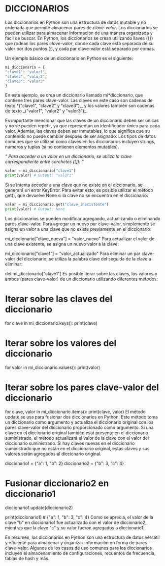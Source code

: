 # DICCIONARIOS

Los diccionarios en Python son una estructura de datos mutable y no ordenada que permite almacenar pares de _clave-valor_. Los diccionarios se pueden utilizar para almacenar información de una manera organizada y fácil de buscar. En Python, los diccionarios se crean utilizando llaves ({}) que rodean los pares _clave-valor_, donde cada clave está separada de su valor por dos puntos (:), y cada par clave-valor está separado por comas.

Un ejemplo básico de un diccionario en Python es el siguiente:

```py
mi_diccionario = {
"clave1": "valor1",
"clave2": "valor2",
"clave3": "valor3"
}
```

En este ejemplo, se crea un diccionario llamado mi*diccionario, que contiene tres pares clave-valor. Las claves en este caso son cadenas de texto *("clave1", "clave2" y "clave3")_, y los valores también son cadenas de texto _("valor1", "valor2" y "valor3")\_.

Es importante mencionar que las claves de un diccionario deben ser únicas y no se pueden repetir, ya que representan un identificador único para cada valor. Además, las claves deben ser inmutables, lo que significa que su contenido no puede cambiar después de ser asignado. Los tipos de datos comunes que se utilizan como claves en los diccionarios incluyen strings, números y tuplas (si no contienen elementos mutables).

_" Para acceder a un valor en un diccionario, se utiliza la clave correspondiente entre corchetes ([]): "_

```py
valor = mi_diccionario["clave1"]
print(valor) # Output: "valor1"
```

Si se intenta acceder a una clave que no existe en el diccionario, se generará un error KeyError. Para evitar esto, es posible utilizar el método get(), que devuelve None si la clave no se encuentra en el diccionario:

```py
valor = mi_diccionario.get("clave_inexistente")
print(valor) # Output: None
```

Los diccionarios se pueden modificar agregando, actualizando o eliminando pares clave-valor. Para agregar un nuevo par clave-valor, simplemente se asigna un valor a una clave que no existe previamente en el diccionario:

mi_diccionario["clave_nueva"] = "valor_nuevo"
Para actualizar el valor de una clave existente, se asigna un nuevo valor a la clave:

mi_diccionario["clave1"] = "valor_actualizado"
Para eliminar un par clave-valor del diccionario, se utiliza la palabra clave del seguida de la clave a eliminar:

del mi_diccionario["clave1"]
Es posible iterar sobre las claves, los valores o ambos (pares clave-valor) de un diccionario utilizando diferentes métodos:

# Iterar sobre las claves del diccionario

for clave in mi_diccionario.keys():
print(clave)

# Iterar sobre los valores del diccionario

for valor in mi_diccionario.values():
print(valor)

# Iterar sobre los pares clave-valor del diccionario

for clave, valor in mi_diccionario.items():
print(clave, valor)
El método update se usa para fusionar dos diccionarios en Python. Este método toma un diccionario como argumento y actualiza el diccionario original con los pares clave-valor del diccionario proporcionado como argumento. Si una clave en el diccionario original también está presente en el diccionario suministrado, el método actualizará el valor de la clave con el valor del diccionario suministrado. Si hay claves nuevas en el diccionario suministrado que no están en el diccionario original, estas claves y sus valores serán agregados al diccionario original.

diccionario1 = {"a": 1, "b": 2}
diccionario2 = {"b": 3, "c": 4}

# Fusionar diccionario2 en diccionario1

diccionario1.update(diccionario2)

print(diccionario1) # {"a": 1, "b": 3, "c": 4}
Como se aprecia, el valor de la clave "b" en diccionario1 fue actualizado con el valor de diccionario2, mientras que la clave "c" y su valor fueron agregados a diccionario1.

En resumen, los diccionarios en Python son una estructura de datos versátil y eficiente para almacenar y organizar información en forma de pares clave-valor. Algunos de los casos de uso comunes para los diccionarios incluyen el almacenamiento de configuraciones, recuentos de frecuencia, tablas de hash y más.
